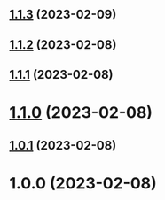 ## [1.1.3](https://github.com/acelectic/tom-tom-manager/compare/v1.1.2...v1.1.3) (2023-02-09)

## [1.1.2](https://github.com/acelectic/tom-tom-manager/compare/v1.1.1...v1.1.2) (2023-02-08)

## [1.1.1](https://github.com/acelectic/tom-tom-manager/compare/v1.1.0...v1.1.1) (2023-02-08)

# [1.1.0](https://github.com/acelectic/tom-tom-manager/compare/v1.0.1...v1.1.0) (2023-02-08)

## [1.0.1](https://github.com/acelectic/tom-tom-manager/compare/v1.0.0...v1.0.1) (2023-02-08)

# 1.0.0 (2023-02-08)
